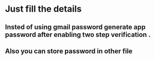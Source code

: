 # Just fill the details
## Insted of using gmail password generate app password after enabling two step verification .
## Also you can store password in other file